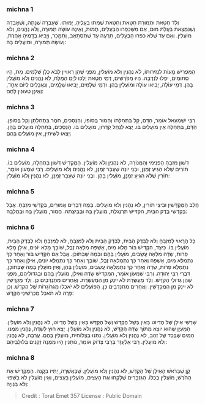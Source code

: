 
### michna 1
וְלַד חַטָּאת וּתְמוּרַת חַטָּאת וְחַטָּאת שֶׁמֵּתוּ בְעָלֶיהָ, יָמוּתוּ. שֶׁעָבְרָה שְׁנָתָהּ, וְשֶׁאָבְדָה וְשֶׁנִּמְצֵאת בַּעֲלַת מוּם, אִם מִשֶּׁכִּפְּרוּ הַבְּעָלִים, תָּמוּת, וְאֵינָהּ עוֹשָׂה תְמוּרָה, וְלֹא נֶהֱנִים, וְלֹא מוֹעֲלִין. וְאִם עַד שֶׁלֹּא כִפְּרוּ הַבְּעָלִים, תִּרְעֶה עַד שֶׁתִּסְתָּאֵב, וְתִמָּכֵר, וְיָבִיא בְדָמֶיהָ אַחֶרֶת, וְעוֹשָׂה תְמוּרָה, וּמוֹעֲלִים בָּהּ:  

### michna 2
הַמַּפְרִישׁ מָעוֹת לִנְזִירוּתוֹ, לֹא נֶהֱנִין וְלֹא מוֹעֲלִין, מִפְּנֵי שֶׁהֵן רְאוּיִין לָבֹא כֻלָּן שְׁלָמִים. מֵת, הָיוּ סְתוּמִים, יִפְּלוּ לִנְדָבָה. הָיוּ מְפֹרָשִׁים, דְּמֵי חַטָּאת יֵלְכוּ לְיָם הַמֶּלַח, לֹא נֶהֱנִים וְלֹא מוֹעֲלִין בָּהֶן. דְּמֵי עוֹלָה, יָבִיאוּ עוֹלָה וּמוֹעֲלִין בָּהֶן. וּדְמֵי שְׁלָמִים, יָבִיאוּ שְׁלָמִים, וְנֶאֱכָלִים לְיוֹם אֶחָד, וְאֵינָן טְעוּנִין לָחֶם:  

### michna 3
רַבִּי יִשְׁמָעֵאל אוֹמֵר, הַדָּם, קַל בִּתְחִלָּתוֹ וְחָמוּר בְּסוֹפוֹ, וְהַנְּסָכִים, חֹמֶר בִּתְחִלָּתָן וְקַל בְּסוֹפָן. הַדָּם, בַּתְּחִלָּה אֵין מוֹעֲלִים בּוֹ. יָצָא לְנַחַל קִדְרוֹן, מוֹעֲלִים בּוֹ. הַנְּסָכִים, בַּתְּחִלָּה מוֹעֲלִים בָּהֶן. יָצְאוּ לַשִּׁיתִין, אֵין מוֹעֲלִים בָּהֶם:  

### michna 4
דִּשּׁוּן מִזְבֵּחַ הַפְּנִימִי וְהַמְּנוֹרָה, לֹא נֶהֱנִין וְלֹא מוֹעֲלִין. הַמַּקְדִּישׁ דִּשּׁוּן בַּתְּחִלָּה, מוֹעֲלִים בּוֹ. תּוֹרִים שֶׁלֹּא הִגִּיעַ זְמַנָּן, וּבְנֵי יוֹנָה שֶׁעָבַר זְמַנָּן, לֹא נֶהֱנִים וְלֹא מוֹעֲלִים. רַבִּי שִׁמְעוֹן אוֹמֵר, תּוֹרִין שֶׁלֹּא הִגִּיעַ זְמַנָּן, מוֹעֲלִין בָּהֶן. וּבְנֵי יוֹנָה שֶׁעָבַר זְמַנָּן, לֹא נֶהֱנִין וְלֹא מוֹעֲלִין:  

### michna 5
חֲלֵב הַמֻּקְדָּשִׁין וּבֵיצֵי תוֹרִין, לֹא נֶהֱנִין וְלֹא מוֹעֲלִים. בַּמֶּה דְבָרִים אֲמוּרִים, בְּקָדְשֵׁי מִזְבֵּחַ. אֲבָל בְּקָדְשֵׁי בֶדֶק הַבַּיִת, הִקְדִּישׁ תַּרְנְגֹלֶת, מוֹעֲלִין בָּהּ וּבְבֵיצָתָהּ. חֲמוֹר, מוֹעֲלִין בָּהּ וּבַחֲלָבָהּ:  

### michna 6
כָּל הָרָאוּי לַמִּזְבֵּחַ וְלֹא לְבֶדֶק הַבַּיִת, לְבֶדֶק הַבַּיִת וְלֹא לַמִּזְבֵּחַ, לֹא לַמִּזְבֵּחַ וְלֹא לְבֶדֶק הַבַּיִת, מוֹעֲלִין בּוֹ. כֵּיצַד, הִקְדִּישׁ בּוֹר מָלֵא מַיִם, אַשְׁפָּה מְלֵאָה זֶבֶל, שׁוֹבָךְ מָלֵא יוֹנִים, אִילָן מָלֵא פֵרוֹת, שָׂדֶה מְלֵאָה עֲשָׂבִים, מוֹעֲלִין בָּהֶם וּבְמַה שֶּׁבְּתוֹכָן. אֲבָל אִם הִקְדִּישׁ בּוֹר וְאַחַר כָּךְ נִתְמַלֵּא מַיִם, אַשְׁפָּה וְאַחַר כָּךְ נִתְמַלְאָה זֶבֶל, שׁוֹבָךְ וְאַחַר כָּךְ נִתְמַלֵּא יוֹנִים, אִילָן וְאַחַר כָּךְ נִתְמַלֵּא פֵרוֹת, שָׂדֶה וְאַחַר כָּךְ נִתְמַלְאָה עֲשָׂבִים, מוֹעֲלִין בָּהֶן, וְאֵין מוֹעֲלִין בְּמַה שֶּׁבְּתוֹכָן, דִּבְרֵי רַבִּי יְהוּדָה. וְרַבִּי שִׁמְעוֹן אוֹמֵר, הַמַּקְדִּישׁ שָׂדֶה וְאִילָן, מוֹעֲלִין בָּהֶם וּבְגִדּוּלֵיהֶם, מִפְּנֵי שֶׁהֵן גִּדּוּלֵי הֶקְדֵּשׁ. וְלַד מְעֻשֶּׂרֶת לֹא יִינַק מִן הַמְעֻשֶּׂרֶת. וַאֲחֵרִים מִתְנַדְּבִים כֵּן. וְלַד מֻקְדָּשִׁין לֹא יִינַק מִן הַמֻּקְדָּשִׁין. וַאֲחֵרִים מִתְנַדְּבִים כֵּן. הַפּוֹעֲלִים לֹא יֹאכְלוּ מִגְּרוֹגָרוֹת שֶׁל הֶקְדֵּשׁ. וְכֵן פָּרָה לֹא תֹאכַל מִכַּרְשִׁינֵי הֶקְדֵּשׁ:  

### michna 7
שָׁרְשֵׁי אִילָן שֶׁל הֶדְיוֹט בָּאִין בְּשֶׁל הֶקְדֵּשׁ וְשֶׁל הֶקְדֵּשׁ בָּאִין בְּשֶׁל הֶדְיוֹט, לֹא נֶהֱנִין וְלֹא מוֹעֲלִין. הַמַּעְיָן שֶׁהוּא יוֹצֵא מִתּוֹךְ שְׂדֵה הֶקְדֵּשׁ, לֹא נֶהֱנִין וְלֹא מוֹעֲלִין. יָצָא חוּץ לַשָּׂדֶה, נֶהֱנִין מִמֶּנּוּ. הַמַּיִם שֶׁבְּכַד שֶׁל זָהָב, לֹא נֶהֱנִין וְלֹא מוֹעֲלִין. נִתְּנוּ בִצְלוֹחִית, מוֹעֲלִין בָּהֶם. עֲרָבָה, לֹא נֶהֱנִין וְלֹא מוֹעֲלִין. רַבִּי אֶלְעָזָר בְּרַבִּי צָדוֹק אוֹמֵר, נוֹתְנִין הָיוּ מִמֶּנָּה זְקֵנִים בְּלוּלְבֵיהֶם:  

### michna 8
קֵן שֶׁבְּרֹאשׁ הָאִילָן שֶׁל הֶקְדֵּשׁ, לֹא נֶהֱנִין וְלֹא מוֹעֲלִין. שֶׁבַּאֲשֵׁרָה, יַתִּיז בְּקָנֶה. הַמַּקְדִּישׁ אֶת הַחֹרֶשׁ, מוֹעֲלִין בְּכֻלּוֹ. הַגִּזְבָּרִים שֶׁלָּקְחוּ אֶת הָעֵצִים, מוֹעֲלִין בָּעֵצִים, וְאֵין מוֹעֲלִין לֹא בַשִּׁפּוּי וְלֹא בַנְּוִיָּה:  

>Credit : Torat Emet 357
>License : Public Domain 